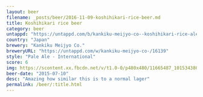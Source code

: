 ```yaml
---
layout: beer
filename: _posts/beer/2016-11-09-koshihikari-rice-beer.md
title: Koshihikari rice beer
category: beer
untappd: "https://untappd.com/b/kankiku-meijyo-co--koshihikari-rice-ale/766178"
country: "Japan"
brewery: "Kankiku Meijyo Co."
breweryURL: "https://untappd.com/w/kankiku-meijyo-co-/16139"
style: "Pale Ale - International"
score: 6
img: https://scontent.xx.fbcdn.net/v/t1.0-0/p480x480/11665487_10153438037018745_87412937068060294_n.jpg?oh=3db58ce98914e4b291b828cd2b6f6584&oe=5936E450
beer-date: "2015-07-10"
desc: "Amazing how similar this is to a normal lager"
permalink: /beer/:title.html
---
```


